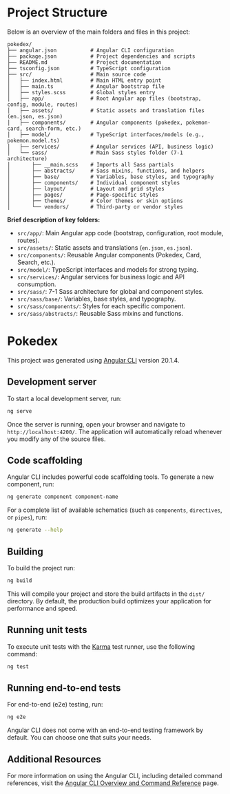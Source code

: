 # Project Structure

Below is an overview of the main folders and files in this project:

```
pokedex/
├── angular.json           # Angular CLI configuration
├── package.json           # Project dependencies and scripts
├── README.md              # Project documentation
├── tsconfig.json          # TypeScript configuration
├── src/                   # Main source code
│   ├── index.html         # Main HTML entry point
│   ├── main.ts            # Angular bootstrap file
│   ├── styles.scss        # Global styles entry
│   ├── app/               # Root Angular app files (bootstrap, config, module, routes)
│   ├── assets/            # Static assets and translation files (en.json, es.json)
│   ├── components/        # Angular components (pokedex, pokemon-card, search-form, etc.)
│   ├── model/             # TypeScript interfaces/models (e.g., pokemon.model.ts)
│   ├── services/          # Angular services (API, business logic)
│   └── sass/              # Main Sass styles folder (7-1 architecture)
│       ├── __main.scss    # Imports all Sass partials
│       ├── abstracts/     # Sass mixins, functions, and helpers
│       ├── base/          # Variables, base styles, and typography
│       ├── components/    # Individual component styles
│       ├── layout/        # Layout and grid styles
│       ├── pages/         # Page-specific styles
│       ├── themes/        # Color themes or skin options
│       └── vendors/       # Third-party or vendor styles
```

**Brief description of key folders:**

- `src/app/`: Main Angular app code (bootstrap, configuration, root module, routes).
- `src/assets/`: Static assets and translations (`en.json`, `es.json`).
- `src/components/`: Reusable Angular components (Pokedex, Card, Search, etc.).
- `src/model/`: TypeScript interfaces and models for strong typing.
- `src/services/`: Angular services for business logic and API consumption.
- `src/sass/`: 7-1 Sass architecture for global and component styles.
- `src/sass/base/`: Variables, base styles, and typography.
- `src/sass/components/`: Styles for each specific component.
- `src/sass/abstracts/`: Reusable Sass mixins and functions.
# Pokedex

This project was generated using [Angular CLI](https://github.com/angular/angular-cli) version 20.1.4.

## Development server

To start a local development server, run:

```bash
ng serve
```

Once the server is running, open your browser and navigate to `http://localhost:4200/`. The application will automatically reload whenever you modify any of the source files.

## Code scaffolding

Angular CLI includes powerful code scaffolding tools. To generate a new component, run:

```bash
ng generate component component-name
```

For a complete list of available schematics (such as `components`, `directives`, or `pipes`), run:

```bash
ng generate --help
```

## Building

To build the project run:

```bash
ng build
```

This will compile your project and store the build artifacts in the `dist/` directory. By default, the production build optimizes your application for performance and speed.

## Running unit tests

To execute unit tests with the [Karma](https://karma-runner.github.io) test runner, use the following command:

```bash
ng test
```

## Running end-to-end tests

For end-to-end (e2e) testing, run:

```bash
ng e2e
```

Angular CLI does not come with an end-to-end testing framework by default. You can choose one that suits your needs.

## Additional Resources

For more information on using the Angular CLI, including detailed command references, visit the [Angular CLI Overview and Command Reference](https://angular.dev/tools/cli) page.

